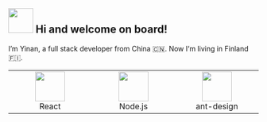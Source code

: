 <h2> <img src="https://emojis.slackmojis.com/emojis/images/1588315024/8823/hyperkitty.gif?1588315024" width="50" /> Hi and welcome on board!</h2>
I’m Yinan, a full stack developer from China 🇨🇳. Now I‘m living in Finland 🇫🇮.
<table>
  <tr>
    <td align="center" width="200">
      <img
        src="https://avatars1.githubusercontent.com/u/9441414?s=200&v=4"
        width="60"
      />
      <br />
      React
    </td>
    <td align="center" width="200">
      <img
        src="https://logosvector.net/wp-content/uploads/2015/09/nodejs-logo.png"
        width="60"
      />
      <br />
      Node.js
    </td>
    <td align="center" width="200">
      <img
        src="https://avatars1.githubusercontent.com/u/12101536?s=200&v=4"
        width="60"
      />
      <br />
      ant-design
    </td>
  </tr>
</table>

<!---
liyinan0501/liyinan0501 is a ✨ special ✨ repository because its `README.md` (this file) appears on your GitHub profile.
You can click the Preview link to take a look at your changes.
--->
